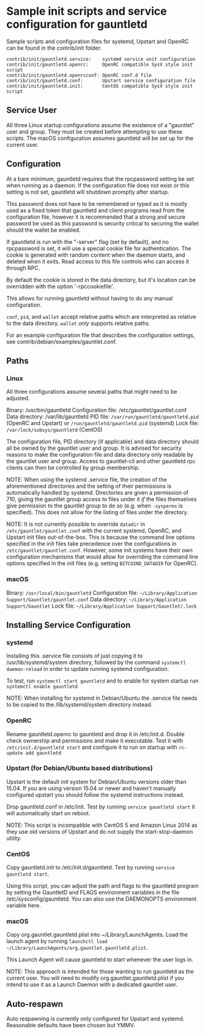 Sample init scripts and service configuration for gauntletd
==========================================================

Sample scripts and configuration files for systemd, Upstart and OpenRC
can be found in the contrib/init folder.

    contrib/init/gauntletd.service:    systemd service unit configuration
    contrib/init/gauntletd.openrc:     OpenRC compatible SysV style init script
    contrib/init/gauntletd.openrcconf: OpenRC conf.d file
    contrib/init/gauntletd.conf:       Upstart service configuration file
    contrib/init/gauntletd.init:       CentOS compatible SysV style init script

Service User
---------------------------------

All three Linux startup configurations assume the existence of a "gauntlet" user
and group.  They must be created before attempting to use these scripts.
The macOS configuration assumes gauntletd will be set up for the current user.

Configuration
---------------------------------

At a bare minimum, gauntletd requires that the rpcpassword setting be set
when running as a daemon.  If the configuration file does not exist or this
setting is not set, gauntletd will shutdown promptly after startup.

This password does not have to be remembered or typed as it is mostly used
as a fixed token that gauntletd and client programs read from the configuration
file, however it is recommended that a strong and secure password be used
as this password is security critical to securing the wallet should the
wallet be enabled.

If gauntletd is run with the "-server" flag (set by default), and no rpcpassword is set,
it will use a special cookie file for authentication. The cookie is generated with random
content when the daemon starts, and deleted when it exits. Read access to this file
controls who can access it through RPC.

By default the cookie is stored in the data directory, but it's location can be overridden
with the option '-rpccookiefile'.

This allows for running gauntletd without having to do any manual configuration.

`conf`, `pid`, and `wallet` accept relative paths which are interpreted as
relative to the data directory. `wallet` *only* supports relative paths.

For an example configuration file that describes the configuration settings,
see contrib/debian/examples/gauntlet.conf.

Paths
---------------------------------

### Linux

All three configurations assume several paths that might need to be adjusted.

Binary:              /usr/bin/gauntletd
Configuration file:  /etc/gauntlet/gauntlet.conf
Data directory:      /var/lib/gauntletd
PID file:            `/var/run/gauntletd/gauntletd.pid` (OpenRC and Upstart) or `/run/gauntletd/gauntletd.pid` (systemd)
Lock file:           `/var/lock/subsys/gauntletd` (CentOS)

The configuration file, PID directory (if applicable) and data directory
should all be owned by the gauntlet user and group.  It is advised for security
reasons to make the configuration file and data directory only readable by the
gauntlet user and group.  Access to gauntlet-cli and other gauntletd rpc clients
can then be controlled by group membership.

NOTE: When using the systemd .service file, the creation of the aforementioned
directories and the setting of their permissions is automatically handled by
systemd. Directories are given a permission of 710, giving the gauntlet group
access to files under it _if_ the files themselves give permission to the
gauntlet group to do so (e.g. when `-sysperms` is specified). This does not allow
for the listing of files under the directory.

NOTE: It is not currently possible to override `datadir` in
`/etc/gauntlet/gauntlet.conf` with the current systemd, OpenRC, and Upstart init
files out-of-the-box. This is because the command line options specified in the
init files take precedence over the configurations in
`/etc/gauntlet/gauntlet.conf`. However, some init systems have their own
configuration mechanisms that would allow for overriding the command line
options specified in the init files (e.g. setting `BITCOIND_DATADIR` for
OpenRC).

### macOS

Binary:              `/usr/local/bin/gauntletd`
Configuration file:  `~/Library/Application Support/Gauntlet/gauntlet.conf`
Data directory:      `~/Library/Application Support/Gauntlet`
Lock file:           `~/Library/Application Support/Gauntlet/.lock`

Installing Service Configuration
-----------------------------------

### systemd

Installing this .service file consists of just copying it to
/usr/lib/systemd/system directory, followed by the command
`systemctl daemon-reload` in order to update running systemd configuration.

To test, run `systemctl start gauntletd` and to enable for system startup run
`systemctl enable gauntletd`

NOTE: When installing for systemd in Debian/Ubuntu the .service file needs to be copied to the /lib/systemd/system directory instead.

### OpenRC

Rename gauntletd.openrc to gauntletd and drop it in /etc/init.d.  Double
check ownership and permissions and make it executable.  Test it with
`/etc/init.d/gauntletd start` and configure it to run on startup with
`rc-update add gauntletd`

### Upstart (for Debian/Ubuntu based distributions)

Upstart is the default init system for Debian/Ubuntu versions older than 15.04. If you are using version 15.04 or newer and haven't manually configured upstart you should follow the systemd instructions instead.

Drop gauntletd.conf in /etc/init.  Test by running `service gauntletd start`
it will automatically start on reboot.

NOTE: This script is incompatible with CentOS 5 and Amazon Linux 2014 as they
use old versions of Upstart and do not supply the start-stop-daemon utility.

### CentOS

Copy gauntletd.init to /etc/init.d/gauntletd. Test by running `service gauntletd start`.

Using this script, you can adjust the path and flags to the gauntletd program by
setting the GauntletD and FLAGS environment variables in the file
/etc/sysconfig/gauntletd. You can also use the DAEMONOPTS environment variable here.

### macOS

Copy org.gauntlet.gauntletd.plist into ~/Library/LaunchAgents. Load the launch agent by
running `launchctl load ~/Library/LaunchAgents/org.gauntlet.gauntletd.plist`.

This Launch Agent will cause gauntletd to start whenever the user logs in.

NOTE: This approach is intended for those wanting to run gauntletd as the current user.
You will need to modify org.gauntlet.gauntletd.plist if you intend to use it as a
Launch Daemon with a dedicated gauntlet user.

Auto-respawn
-----------------------------------

Auto respawning is currently only configured for Upstart and systemd.
Reasonable defaults have been chosen but YMMV.
